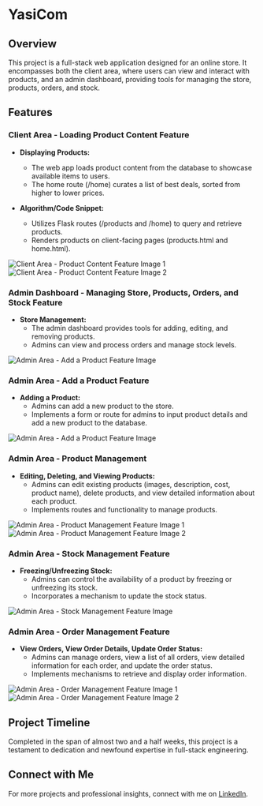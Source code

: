 # YasiCom

## Overview

This project is a full-stack web application designed for an online store. It encompasses both the client area, where users can view and interact with products, and an admin dashboard, providing tools for managing the store, products, orders, and stock.

## Features

### Client Area - Loading Product Content Feature

- **Displaying Products:**
  - The web app loads product content from the database to showcase available items to users.
  - The home route (/home) curates a list of best deals, sorted from higher to lower prices.

- **Algorithm/Code Snippet:**
  - Utilizes Flask routes (/products and /home) to query and retrieve products.
  - Renders products on client-facing pages (products.html and home.html).

![Client Area - Product Content Feature Image 1](static/about/home2.png)
![Client Area - Product Content Feature Image 2](static/about/products2.png)

### Admin Dashboard - Managing Store, Products, Orders, and Stock Feature

- **Store Management:**
  - The admin dashboard provides tools for adding, editing, and removing products.
  - Admins can view and process orders and manage stock levels.

![Admin Area - Add a Product Feature Image](static/about/dashboard.png)

### Admin Area - Add a Product Feature

- **Adding a Product:**
  - Admins can add a new product to the store.
  - Implements a form or route for admins to input product details and add a new product to the database.

![Admin Area - Add a Product Feature Image](static/about/add_product2.png)

### Admin Area - Product Management

- **Editing, Deleting, and Viewing Products:**
  - Admins can edit existing products (images, description, cost, product name), delete products, and view detailed information about each product.
  - Implements routes and functionality to manage products.

![Admin Area - Product Management Feature Image 1](static/about/edit_products1.png)
![Admin Area - Product Management Feature Image 2](static/about/edit_product2.png)

### Admin Area - Stock Management Feature

- **Freezing/Unfreezing Stock:**
  - Admins can control the availability of a product by freezing or unfreezing its stock.
  - Incorporates a mechanism to update the stock status.

![Admin Area - Stock Management Feature Image](static/about/stock1.png)

### Admin Area - Order Management Feature

- **View Orders, View Order Details, Update Order Status:**
  - Admins can manage orders, view a list of all orders, view detailed information for each order, and update the order status.
  - Implements mechanisms to retrieve and display order information.

![Admin Area - Order Management Feature Image 1](static/about/view_orders2.png)
![Admin Area - Order Management Feature Image 2](static/about/view_order2.png)

## Project Timeline

Completed in the span of almost two and a half weeks, this project is a testament to dedication and newfound expertise in full-stack engineering.


## Connect with Me

For more projects and professional insights, connect with me on [LinkedIn](https://www.linkedin.com/in/fouad-yasin-76a489270/).

